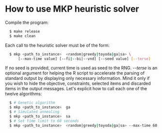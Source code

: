# How to use MKP heuristic solver

Compile the program:

```sh
  $ make release
  $ make clean
```

Each call to the heuristic solver must be of the form:

```sh
  $ mkp <path_to_instance>  <random|greedy|toyoda|ga|sa> \
      [--max-time value] [--fi|--bi|--vnd] [--seed value] [--terse]
```

If no seed is provided, current time is used as seed to the RNG.
*--terse* is an optional argument for helping the R script to
accelerate the parsing of standard output by displaying only necessary
information. Mind it only if you wish to hide the objective, constraints,
selected items and discarded items in the output messages.
Let's explicit how to call each one of the twelve algorithms:

```sh
  $ # Genetic algorithm
  $ mkp <path_to_instance>  ga
  $ # Simulated annealing
  $ mkp <path_to_instance>  sa
  $ # Set time limit to 60 seconds
  $ mkp <path_to_instance>  <random|greedy|toyoda|ga|sa> --max-time 60
```